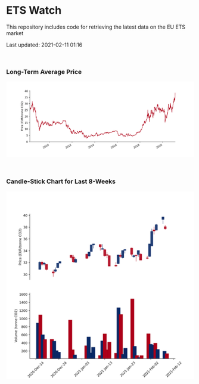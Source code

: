 # ETS Watch

This repository includes code for retrieving the latest data on the EU ETS market

Last updated: 2021-02-11 01:16

<br>

### Long-Term Average Price

![Long-term average](img/long_term_avg.png)

<br>

### Candle-Stick Chart for Last 8-Weeks

![Open, High, Low, Close & Volume](img/ohlc_vol.png)
